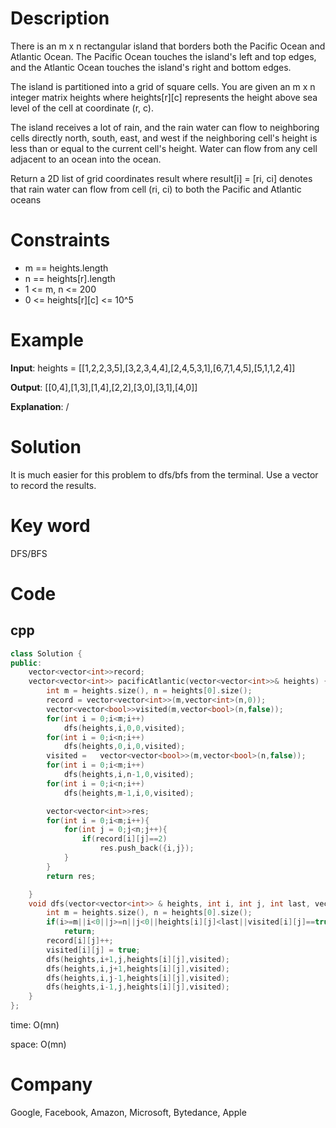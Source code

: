 # Description
There is an m x n rectangular island that borders both the Pacific Ocean and Atlantic Ocean. The Pacific Ocean touches the island's left and top edges, and the Atlantic Ocean touches the island's right and bottom edges.

The island is partitioned into a grid of square cells. You are given an m x n integer matrix heights where heights[r][c] represents the height above sea level of the cell at coordinate (r, c).

The island receives a lot of rain, and the rain water can flow to neighboring cells directly north, south, east, and west if the neighboring cell's height is less than or equal to the current cell's height. Water can flow from any cell adjacent to an ocean into the ocean.

Return a 2D list of grid coordinates result where result[i] = [ri, ci] denotes that rain water can flow from cell (ri, ci) to both the Pacific and Atlantic oceans


# Constraints
* m == heights.length
* n == heights[r].length
* 1 <= m, n <= 200
* 0 <= heights[r][c] <= 10^5


# Example
**Input**: heights = [[1,2,2,3,5],[3,2,3,4,4],[2,4,5,3,1],[6,7,1,4,5],[5,1,1,2,4]]


**Output**: [[0,4],[1,3],[1,4],[2,2],[3,0],[3,1],[4,0]]

**Explanation**: /

# Solution
It is much easier for this problem to dfs/bfs from the terminal. Use a vector to record the results.

# Key word
DFS/BFS

# Code

## cpp
```cpp
class Solution {
public:
    vector<vector<int>>record;
    vector<vector<int>> pacificAtlantic(vector<vector<int>>& heights) {
        int m = heights.size(), n = heights[0].size();
        record = vector<vector<int>>(m,vector<int>(n,0));
        vector<vector<bool>>visited(m,vector<bool>(n,false));
        for(int i = 0;i<m;i++)
            dfs(heights,i,0,0,visited);
        for(int i = 0;i<n;i++)
            dfs(heights,0,i,0,visited);
        visited =   vector<vector<bool>>(m,vector<bool>(n,false));
        for(int i = 0;i<m;i++)
            dfs(heights,i,n-1,0,visited);
        for(int i = 0;i<n;i++)
            dfs(heights,m-1,i,0,visited);

        vector<vector<int>>res;
        for(int i = 0;i<m;i++){
            for(int j = 0;j<n;j++){
                if(record[i][j]==2)
                    res.push_back({i,j});
            }
        }
        return res;

    }
    void dfs(vector<vector<int>> & heights, int i, int j, int last, vector<vector<bool>>&visited){
        int m = heights.size(), n = heights[0].size();
        if(i>=m||i<0||j>=n||j<0||heights[i][j]<last||visited[i][j]==true)
            return;
        record[i][j]++;
        visited[i][j] = true;
        dfs(heights,i+1,j,heights[i][j],visited);
        dfs(heights,i,j+1,heights[i][j],visited);
        dfs(heights,i,j-1,heights[i][j],visited);
        dfs(heights,i-1,j,heights[i][j],visited);
    }
};

```
time: O(mn)


space: O(mn)

# Company
Google, Facebook, Amazon, Microsoft, Bytedance, Apple